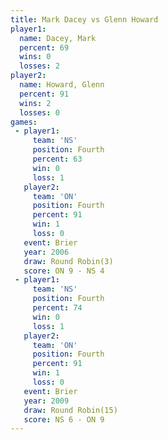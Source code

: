 ```yaml
---
title: Mark Dacey vs Glenn Howard
player1:             
  name: Dacey, Mark  
  percent: 69        
  wins: 0            
  losses: 2          
player2:             
  name: Howard, Glenn
  percent: 91        
  wins: 2            
  losses: 0          
games:
 - player1:          
     team: 'NS'      
     position: Fourth
     percent: 63     
     win: 0          
     loss: 1         
   player2:          
     team: 'ON'      
     position: Fourth
     percent: 91     
     win: 1          
     loss: 0         
   event: Brier        
   year: 2006          
   draw: Round Robin(3)
   score: ON 9 - NS 4  
 - player1:          
     team: 'NS'      
     position: Fourth
     percent: 74     
     win: 0          
     loss: 1         
   player2:          
     team: 'ON'      
     position: Fourth
     percent: 91     
     win: 1          
     loss: 0         
   event: Brier         
   year: 2009           
   draw: Round Robin(15)
   score: NS 6 - ON 9   
---
```

